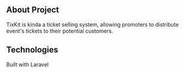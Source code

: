 ## About Project

TixKit is kinda a ticket selling system, allowing promoters to distribute event's tickets to their potential customers.

## Technologies

Built with Laravel

